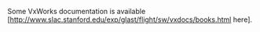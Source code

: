 Some VxWorks documentation is available
\[<http://www.slac.stanford.edu/exp/glast/flight/sw/vxdocs/books.html>
here\].

